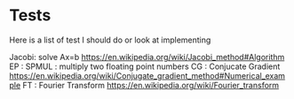 # Tests


Here is a list of test I should do or look at implementing

Jacobi: solve Ax=b https://en.wikipedia.org/wiki/Jacobi_method#Algorithm
EP    :
SPMUL : multiply two floating point numbers
CG    : Conjucate Gradient https://en.wikipedia.org/wiki/Conjugate_gradient_method#Numerical_example
FT    : Fourier Transform  https://en.wikipedia.org/wiki/Fourier_transform